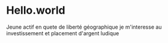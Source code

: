 # Hello.world
Jeune actif en quete de liberté géographique
je m'interesse au investissement et placement d'argent ludique
